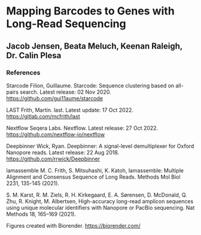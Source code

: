 # Mapping Barcodes to Genes with Long-Read Sequencing
## Jacob Jensen, Beata Meluch, Keenan Raleigh, Dr. Calin Plesa

### References

Starcode
Filion, Guillaume. Starcode: Sequence clustering based on all-pairs search. Latest release: 02 Nov 2020. https://github.com/gui11aume/starcode

LAST
Frith, Martin. last. Latest update: 17 Oct 2022. https://gitlab.com/mcfrith/last

Nextflow
Seqera Labs. Nextflow. Latest release: 27 Oct 2022. https://github.com/nextflow-io/nextflow

Deepbinner
Wick, Ryan. Deepbinner: A signal-level demultiplexer for Oxford Nanopore reads. Latest release: 22 Aug 2018. https://github.com/rrwick/Deepbinner

lamassemble
M. C. Frith, S. Mitsuhashi, K. Katoh, lamassemble: Multiple Alignment and Consensus Sequence of Long Reads. Methods Mol Biol 2231, 135-145 (2021). 

S. M. Karst, R. M. Ziels, R. H. Kirkegaard, E. A. Sørensen, D. McDonald, Q. Zhu, R. Knight, M. Albertsen, High-accuracy long-read amplicon sequences using unique molecular identifiers with Nanopore or PacBio sequencing. Nat Methods 18, 165–169 (2021).

Figures created with Biorender. https://biorender.com/

